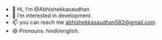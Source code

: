- 👋 Hi, I’m @Abhishekkasaudhan
- 👀 I’m interested in development.
- 📫 you can reach me abhishekkasaudhan582@gmail.com
- 😄 Pronouns: hindi/english.
<!---
Abhishekkasaudhan/Abhishekkasaudhan is a ✨ special ✨ repository because its `README.md` (this file) appears on your GitHub profile.
You can click the Preview link to take a look at your changes.
--->
